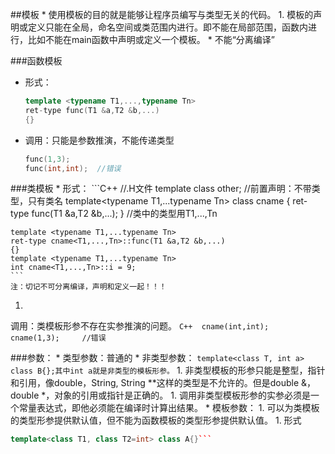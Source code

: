 ##模板
* 
使用模板的目的就是能够让程序员编写与类型无关的代码。
1. 
模板的声明或定义只能在全局，命名空间或类范围内进行。即不能在局部范围，函数内进行，比如不能在main函数中声明或定义一个模板。
* 
不能“分离编译”

###函数模板
* 形式：
    ```C++
    template <typename T1,...,typename Tn>
    ret-type func(T1 &a,T2 &b,...)
    {}
    ```
* 调用：只能是参数推演，不能传递类型
    ```C++
    func(1,3);
    func(int,int);  //错误
    ```

###类模板
* 
形式：
    ```C++ 
    //.H文件
    template<class data_obj>
    class other;    //前置声明：不带类型，只有类名
    template<typename T1,...typename Tn>
    class cname
    {
        ret-type func(T1 &a,T2 &b,...);
    }  //类中的类型用T1,...,Tn
    
    template <typename T1,...typename Tn>
    ret-type cname<T1,...,Tn>::func(T1 &a,T2 &b,...)
    {}
    template <typename T1,...typename Tn>
    int cname<T1,...,Tn>::i = 9;
    ```
    注：切记不可分离编译，声明和定义一起！！！
1. 
调用：类模板形参不存在实参推演的问题。
    ```C++ 
    cname(int,int);  
    cname(1,3);     //错误
    ```

###参数：
* 
类型参数：普通的
* 
非类型参数：
    ```template<class T, int a> class B{};其中int a就是非类型的模板形参。```
    1. 
非类型模板的形参只能是整型，指针和引用，像double，String, String **这样的类型是不允许的。但是double &，double *，对象的引用或指针是正确的。
    1. 
调用非类型模板形参的实参必须是一个常量表达式，即他必须能在编译时计算出结果。
* 
模板参数：
    1. 
可以为类模板的类型形参提供默认值，但不能为函数模板的类型形参提供默认值。
    1. 形式
```C++
template<class T1, class T2=int> class A{}```